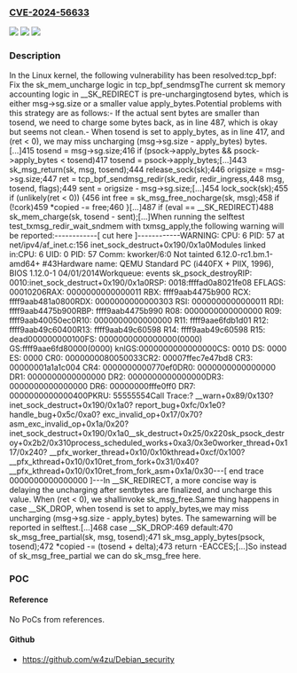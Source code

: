 ### [CVE-2024-56633](https://cve.mitre.org/cgi-bin/cvename.cgi?name=CVE-2024-56633)
![](https://img.shields.io/static/v1?label=Product&message=Linux&color=blue)
![](https://img.shields.io/static/v1?label=Version&message=604326b41a6fb9b4a78b6179335decee0365cd8c%3C%20905d82e6e77d16ec3e089c92b7b59a14899dfc1a%20&color=brighgreen)
![](https://img.shields.io/static/v1?label=Vulnerability&message=n%2Fa&color=brighgreen)

### Description

In the Linux kernel, the following vulnerability has been resolved:tcp_bpf: Fix the sk_mem_uncharge logic in tcp_bpf_sendmsgThe current sk memory accounting logic in __SK_REDIRECT is pre-unchargingtosend bytes, which is either msg->sg.size or a smaller value apply_bytes.Potential problems with this strategy are as follows:- If the actual sent bytes are smaller than tosend, we need to charge some  bytes back, as in line 487, which is okay but seems not clean.- When tosend is set to apply_bytes, as in line 417, and (ret < 0), we may  miss uncharging (msg->sg.size - apply_bytes) bytes.[...]415 tosend = msg->sg.size;416 if (psock->apply_bytes && psock->apply_bytes < tosend)417   tosend = psock->apply_bytes;[...]443 sk_msg_return(sk, msg, tosend);444 release_sock(sk);446 origsize = msg->sg.size;447 ret = tcp_bpf_sendmsg_redir(sk_redir, redir_ingress,448                             msg, tosend, flags);449 sent = origsize - msg->sg.size;[...]454 lock_sock(sk);455 if (unlikely(ret < 0)) {456   int free = sk_msg_free_nocharge(sk, msg);458   if (!cork)459     *copied -= free;460 }[...]487 if (eval == __SK_REDIRECT)488   sk_mem_charge(sk, tosend - sent);[...]When running the selftest test_txmsg_redir_wait_sndmem with txmsg_apply,the following warning will be reported:------------[ cut here ]------------WARNING: CPU: 6 PID: 57 at net/ipv4/af_inet.c:156 inet_sock_destruct+0x190/0x1a0Modules linked in:CPU: 6 UID: 0 PID: 57 Comm: kworker/6:0 Not tainted 6.12.0-rc1.bm.1-amd64+ #43Hardware name: QEMU Standard PC (i440FX + PIIX, 1996), BIOS 1.12.0-1 04/01/2014Workqueue: events sk_psock_destroyRIP: 0010:inet_sock_destruct+0x190/0x1a0RSP: 0018:ffffad0a8021fe08 EFLAGS: 00010206RAX: 0000000000000011 RBX: ffff9aab4475b900 RCX: ffff9aab481a0800RDX: 0000000000000303 RSI: 0000000000000011 RDI: ffff9aab4475b900RBP: ffff9aab4475b990 R08: 0000000000000000 R09: ffff9aab40050ec0R10: 0000000000000000 R11: ffff9aae6fdb1d01 R12: ffff9aab49c60400R13: ffff9aab49c60598 R14: ffff9aab49c60598 R15: dead000000000100FS:  0000000000000000(0000) GS:ffff9aae6fd80000(0000) knlGS:0000000000000000CS:  0010 DS: 0000 ES: 0000 CR0: 0000000080050033CR2: 00007ffec7e47bd8 CR3: 00000001a1a1c004 CR4: 0000000000770ef0DR0: 0000000000000000 DR1: 0000000000000000 DR2: 0000000000000000DR3: 0000000000000000 DR6: 00000000fffe0ff0 DR7: 0000000000000400PKRU: 55555554Call Trace:<TASK>? __warn+0x89/0x130? inet_sock_destruct+0x190/0x1a0? report_bug+0xfc/0x1e0? handle_bug+0x5c/0xa0? exc_invalid_op+0x17/0x70? asm_exc_invalid_op+0x1a/0x20? inet_sock_destruct+0x190/0x1a0__sk_destruct+0x25/0x220sk_psock_destroy+0x2b2/0x310process_scheduled_works+0xa3/0x3e0worker_thread+0x117/0x240? __pfx_worker_thread+0x10/0x10kthread+0xcf/0x100? __pfx_kthread+0x10/0x10ret_from_fork+0x31/0x40? __pfx_kthread+0x10/0x10ret_from_fork_asm+0x1a/0x30</TASK>---[ end trace 0000000000000000 ]---In __SK_REDIRECT, a more concise way is delaying the uncharging after sentbytes are finalized, and uncharge this value. When (ret < 0), we shallinvoke sk_msg_free.Same thing happens in case __SK_DROP, when tosend is set to apply_bytes,we may miss uncharging (msg->sg.size - apply_bytes) bytes. The samewarning will be reported in selftest.[...]468 case __SK_DROP:469 default:470 sk_msg_free_partial(sk, msg, tosend);471 sk_msg_apply_bytes(psock, tosend);472 *copied -= (tosend + delta);473 return -EACCES;[...]So instead of sk_msg_free_partial we can do sk_msg_free here.

### POC

#### Reference
No PoCs from references.

#### Github
- https://github.com/w4zu/Debian_security

